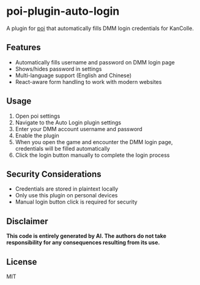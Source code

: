 # poi-plugin-auto-login

A plugin for [poi](https://github.com/poooi/poi) that automatically fills DMM login credentials for KanColle.

## Features

- Automatically fills username and password on DMM login page
- Shows/hides password in settings
- Multi-language support (English and Chinese)
- React-aware form handling to work with modern websites

## Usage

1. Open poi settings
2. Navigate to the Auto Login plugin settings
3. Enter your DMM account username and password
4. Enable the plugin
5. When you open the game and encounter the DMM login page, credentials will be filled automatically
6. Click the login button manually to complete the login process

## Security Considerations

- Credentials are stored in plaintext locally
- Only use this plugin on personal devices
- Manual login button click is required for security

## Disclaimer

**This code is entirely generated by AI. The authors do not take responsibility for any consequences resulting from its use.**

## License

MIT
